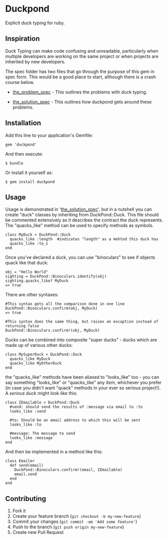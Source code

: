 # Duckpond

Explicit duck typing for ruby.


## Inspiration

Duck Typing can make code confusing and unreadable, particularly 
when multiple developers are working on the same project or when 
projects are inherited by new developers. 

The spec folder has two files that go through the purpose of this gem
in spec form. This would be a good place to start, although there is a crash 
course below.

* [the_problem_spec](spec/the_problem_spec.rb) - This outlines the problems with duck typing.

* [the_solution_spec](spec/the_solution_spec.rb) - This outlines how duckpond gets around these problems.


## Installation

Add this line to your application's Gemfile:

    gem 'duckpond'

And then execute:

    $ bundle

Or install it yourself as:

    $ gem install duckpond


## Usage

Usage is demonstrated in '[the_solution_spec](spec/the_solution_spec.rb)', but in a nutshell you can create 
"duck" classes by inheriting from DuckPond::Duck. This file should be commented
extensively as it describes the contract the duck represents. The "quacks_like" method
can be used to specify methods as symbols. 

    class MyDuck < DuckPond::Duck
      quacks_like :length  #indicates "length" as a mehtod this duck has
      quacks_like :to_s
    end

Once you've declared a duck, you can use "binoculars" to see if objects quack like
that duck:

    obj = "Hello World"
    sighting = DuckPond::Binoculars.identify(obj)
    sighting.quacks_like? MyDuck
    => true

There are other syntaxes:

    #This syntax gets all the comparison done in one line
    DuckPond::Binoculars.confirm(obj, MyDuck)
    => true

    #This syntax does the same thing, but raises an excaption instead of returning false 
    DuckPond::Binoculars.confirm!(obj, MyDuck)


Ducks can be combined into composite "super ducks" - ducks which are made up of various other ducks:

    class MySuperDuck < DuckPond::Duck
      quacks_like MyDuck
      quacks_like MyOtherDuck
    end

the "quacks_like" methods have been aliased to "looks_like" too - you can say something "looks_like" or "quacks_like" any item, 
whichever you prefer (in case you didn't want "quack" methods in your ever so serious project!). A *serious duck* might look like this:

    class IEmailable < DuckPond::Duck
      #send: should send the results of :message via email to :to
      looks_like :send

      #to: Should be an email address to which this will be sent
      looks_like :to

      #message: The message to send
      looks_like :message
    end

And then be implemented in a method like this:

    class Emailer
      def send(email)
        DuckPond::Binoculars.confirm!(email, IEmailable)
        email.send
      end
    end


## Contributing

1. Fork it
2. Create your feature branch (`git checkout -b my-new-feature`)
3. Commit your changes (`git commit -am 'Add some feature'`)
4. Push to the branch (`git push origin my-new-feature`)
5. Create new Pull Request
